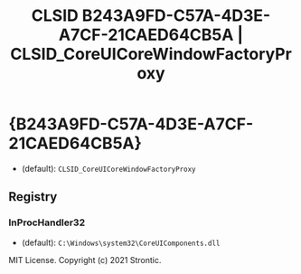 ﻿---
title: "CLSID B243A9FD-C57A-4D3E-A7CF-21CAED64CB5A | CLSID_CoreUICoreWindowFactoryProxy"
excerpt: What is COM-Object CLSID B243A9FD-C57A-4D3E-A7CF-21CAED64CB5A?
---

# {B243A9FD-C57A-4D3E-A7CF-21CAED64CB5A}

* (default): `CLSID_CoreUICoreWindowFactoryProxy`

## Registry


### InProcHandler32

* (default): `C:\Windows\system32\CoreUIComponents.dll`

MIT License. Copyright (c) 2021 Strontic.


